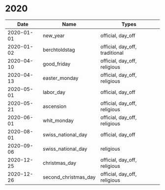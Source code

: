 # 2020

| Date       | Name                 | Types                          |
|------------|----------------------|--------------------------------|
| 2020-01-01 | new_year             | official, day_off              |
| 2020-01-02 | berchtoldstag        | official, day_off, traditional |
| 2020-04-10 | good_friday          | official, day_off, religious   |
| 2020-04-13 | easter_monday        | official, day_off, religious   |
| 2020-05-01 | labor_day            | official, day_off              |
| 2020-05-21 | ascension            | official, day_off, religious   |
| 2020-06-01 | whit_monday          | official, day_off, religious   |
| 2020-08-01 | swiss_national_day   | official, day_off              |
| 2020-09-06 | swiss_national_day   | religious                      |
| 2020-12-25 | christmas_day        | official, day_off, religious   |
| 2020-12-26 | second_christmas_day | official, day_off, religious   |

